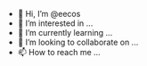 - 👋 Hi, I’m @eecos
- 👀 I’m interested in ...
- 🌱 I’m currently learning ...
- 💞️ I’m looking to collaborate on ...
- 📫 How to reach me ...

<!---
eecos/eecos is a ✨ special ✨ repository because its `README.md` (this file) appears on your GitHub profile.
You can click the Preview link to take a look at your changes.
--->
